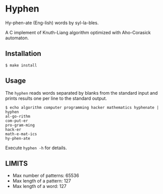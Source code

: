 # Hyphen
Hy-phen-ate (Eng-lish) words by syl-la-bles.

A C implement of Knuth-Liang algorithm optimized with Aho-Corasick automaton.

## Installation

	$ make install

## Usage
The `hyphen` reads words separated by blanks from the standard input and prints results one per line to the standard output.

	$ echo algorithm computer programming hacker mathematics hyphenate | hyphen
	al-go-rithm
	com-put-er
	pro-gram-ming
	hack-er
	math-e-mat-ics
	hy-phen-ate

Execute `hyphen -h` for details.

## LIMITS

+ Max number of patterns: 65536
+ Max length of a pattern: 127
+ Max length of a word:	127
